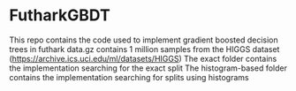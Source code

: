 # FutharkGBDT
This repo contains the code used to implement gradient boosted decision trees in futhark
data.gz contains 1 million samples from the HIGGS dataset (https://archive.ics.uci.edu/ml/datasets/HIGGS)
The exact folder contains the implementation searching for the exact split
The histogram-based folder contains the implementation searching for splits using histograms
